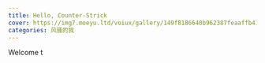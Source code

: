 ```yaml
---
title: Hello, Counter-Strick
cover: https://img7.moeyu.ltd/voiux/gallery/149f8186640b962387feaaffb41df2c5.png_1280w.jpg
categories: 风骚的我
---
```


Welcome t
